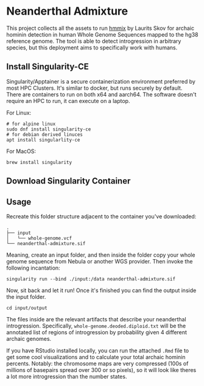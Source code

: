 # Neanderthal Admixture

This project collects all the assets to run [hmmix](https://github.com/LauritsSkov/Introgression-detection) by Laurits Skov for archaic hominin detection in human Whole Genome Sequences mapped to the hg38 reference genome.  The tool is able to detect introgression in arbitrary species, but this deployment aims to specifically work with humans.

## Install Singularity-CE
Singularity/Apptainer is a secure containerization environment preferred by most HPC Clusters.  It's similar to docker, but runs securely by default.  There are containers to run on both x64 and aarch64.  The software doesn't require an HPC to run, it can execute on a laptop.

For Linux:
```
# for alpine linux
sudo dnf install singularity-ce
# for debian derived linuces
apt install singularlity-ce
```

For MacOS:
```
brew install singularity
```

## Download Singularity Container


## Usage
Recreate this folder structure adjacent to the container you've downloaded:

```
.
├── input
│   └── whole-genome.vcf
└── neanderthal-admixture.sif
```

Meaning, create an input folder, and then inside the folder copy your whole genome sequence from Nebula or another WGS provider.  Then invoke the following incantation:

```
singularity run --bind ./input:/data neanderthal-admixture.sif
```

Now, sit back and let it run!  Once it's finished you can find the output inside the input folder.

```
cd input/output
```

The files inside are the relevant artifacts that describe your neanderthal introgression.  Specifically, `whole-genome.deoded.diploid.txt` will be the annotated list of regions of introgression by probability given 4 different archaic genomes.

If you have RStudio installed locally, you can run the attached `.Rmd` file to get some cool visualizations and to calculate your total archaic hominin percents.  Notably:  the chromosome maps are very compressed (100s of millions of basepairs spread over 300 or so pixels), so it will look like theres a lot more introgression than the number states.